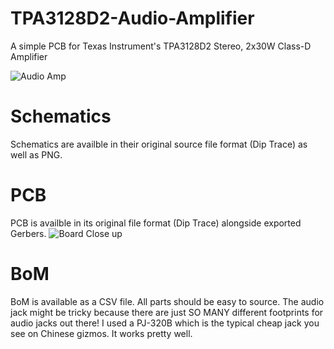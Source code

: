 # TPA3128D2-Audio-Amplifier
A simple PCB for Texas Instrument's TPA3128D2 Stereo, 2x30W Class-D Amplifier

![Audio Amp](https://github.com/tonyp7/TPA3128D2-Audio-Amplifier/raw/master/TPA3128D2-bench.jpg)

# Schematics
Schematics are availble in their original source file format (Dip Trace) as well as PNG.

# PCB
PCB is availble in its original file format (Dip Trace) alongside exported Gerbers.
![Board Close up](https://github.com/tonyp7/TPA3128D2-Audio-Amplifier/raw/master/TPA3128D2-closeup.jpg)

# BoM
BoM is available as a CSV file. All parts should be easy to source. The audio jack might be tricky because there are just SO MANY different footprints for audio jacks out there! I used a PJ-320B which is the typical cheap jack you see on Chinese gizmos. It works pretty well.

